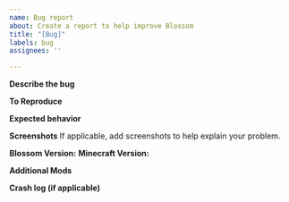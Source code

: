 ```yaml
---
name: Bug report
about: Create a report to help improve Blossom
title: "[Bug]"
labels: bug
assignees: ''

---
```


**Describe the bug**
<!--- A clear and concise description of what the bug is. --->

**To Reproduce**
<!--- Steps to reproduce the behavior --->

**Expected behavior**
<!--- A clear and concise description of what you expected to happen. --->

**Screenshots**
If applicable, add screenshots to help explain your problem.

**Blossom Version:** <!--- Version --->
**Minecraft Version:** <!--- Version --->

**Additional Mods**
<!--- Mod list or link --->

**Crash log (if applicable)**
<!--- Crash log --->
